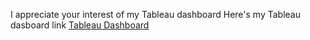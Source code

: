 I appreciate your interest of my Tableau dashboard
Here's my Tableau dasboard link
[Tableau Dashboard](https://public.tableau.com/app/profile/dimas.tejone.fani/vizzes)
